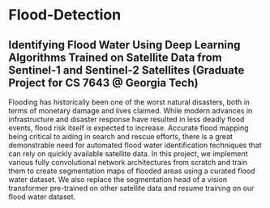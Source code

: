 # Flood-Detection

## Identifying Flood Water Using Deep Learning Algorithms Trained on Satellite Data from Sentinel-1 and Sentinel-2 Satellites (Graduate Project for CS 7643 @ Georgia Tech)

Flooding has historically been one of the worst natural disasters, both in terms of monetary damage and lives claimed. While modern advances in infrastructure and disaster response have resulted in less deadly flood events, flood risk itself is expected to increase. Accurate flood mapping being critical to aiding in search and rescue efforts, there is a great demonstrable need for automated flood water identification techniques that can rely on quickly available satellite data. In this project, we implement various fully convolutional network architectures from scratch and train them to create segmentation maps of flooded areas using a curated flood water dataset. We also replace the segmentation head of a vision transformer pre-trained on other satellite data and resume training on our flood water dataset. 
